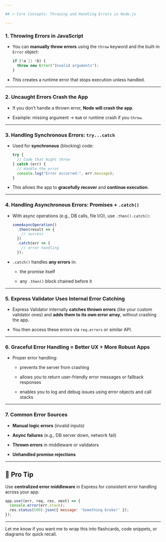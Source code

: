 ```yaml
---

## 🔥 Core Concepts: Throwing and Handling Errors in Node.js

---
```


### 1. **Throwing Errors in JavaScript**

- You can **manually throw errors** using the `throw` keyword and the built-in `Error` object:
    
    ```js
    if (!a || !b) {
      throw new Error("Invalid arguments");
    }
    ```
    
- This creates a runtime error that stops execution unless handled.
    

---

### 2. **Uncaught Errors Crash the App**

- If you don’t handle a thrown error, **Node will crash the app**.
    
- Example: missing argument → `NaN` or runtime crash if you `throw`.
    

---

### 3. **Handling Synchronous Errors: `try...catch`**

- Used for **synchronous** (blocking) code:
    
    ```js
    try {
      // Code that might throw
    } catch (err) {
      // Handle the error
      console.log("Error occurred:", err.message);
    }
    ```
    
- This allows the app to **gracefully recover** and **continue execution**.
    

---

### 4. **Handling Asynchronous Errors: Promises + `.catch()`**

- With async operations (e.g., DB calls, file I/O), use `.then().catch()`:
    
    ```js
    someAsyncOperation()
      .then(result => {
        // success
      })
      .catch(err => {
        // error handling
      });
    ```
    
- `.catch()` handles **any errors** in:
    
    - the promise itself
        
    - any `.then()` block chained before it
        

---

### 5. **Express Validator Uses Internal Error Catching**

- Express Validator internally **catches thrown errors** (like your custom validator ones) and **adds them to its own error array**, without crashing the app.
    
- You then access these errors via `req.errors` or similar API.
    

---

### 6. **Graceful Error Handling = Better UX + More Robust Apps**

- Proper error handling:
    
    - prevents the server from crashing
        
    - allows you to return user-friendly error messages or fallback responses
        
    - enables you to log and debug issues using error objects and call stacks
        

---

### 7. **Common Error Sources**

- **Manual logic errors** (invalid inputs)
    
- **Async failures** (e.g., DB server down, network fail)
    
- **Thrown errors** in middleware or validators
    
- **Unhandled promise rejections**
    

---

## 🧠 Pro Tip

Use **centralized error middleware** in Express for consistent error handling across your app:

```js
app.use((err, req, res, next) => {
  console.error(err.stack);
  res.status(500).json({ message: 'Something broke!' });
});
```

---

Let me know if you want me to wrap this into flashcards, code snippets, or diagrams for quick recall.